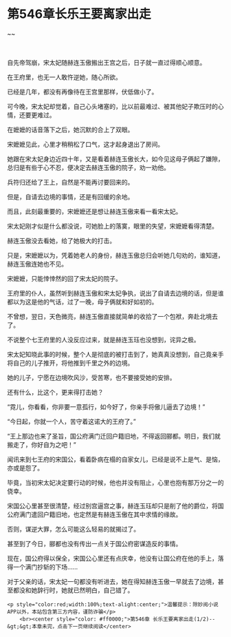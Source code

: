 # 第546章长乐王要离家出走
~~
    	    <p name="pagetop" href="javascript:void(0);" onclick="return false" style="line-height: 35px;padding: 10px;color: #333;"> </p><p>自先帝驾崩，宋太妃随赫连玉傲搬出王宫之后，日子就一直过得顺心顺意。</p><p>在王府里，也无一人敢忤逆她，随心所欲。</p><p>已经是几年，都没有再像待在王宫里那样，伏低做小了。</p><p>可今晚，宋太妃却觉着，自己心头堵塞的，比以前最难过、被其他妃子欺压时的心情，还要更难过。</p><p>在嬷嬷的话音落下之后，她沉默的合上了双眼。</p><p>宋嬷嬷见此，心里才稍稍松了口气，这才起身退出了房间。</p><p>她跟在宋太妃身边近四十年，又是看着赫连玉傲长大，如今见这母子俩起了嫌隙，总归是有些于心不忍，便决定去赫连玉傲的院子，劝一劝他。</p><p>兵符归还给了王上，自然是不能再讨要回来的。</p><p>但是，自请去边境的事情，还是有回缓的余地。</p><p>而且，此刻最重要的，宋嬷嬷还是想让赫连玉傲来看一看宋太妃。</p><p>宋太妃刚才似是什么都没说，可她脸上的落寞，眼里的失望，宋嬷嬷看得清楚。</p><p>赫连玉傲没去看她，给了她极大的打击。</p><p>只是，宋嬷嬷以为，凭着她老人的身份，赫连玉傲总归会听她几句劝的，谁知道，赫连玉傲连她也不见。</p><p>宋嬷嬷，只能悻悻然的回了宋太妃的院子。</p><p>王府里的仆人，虽然听到赫连玉傲和宋太妃争执，说出了自请去边境的话，但是谁都以为这是他的气话，过了一晚，母子俩就和好如初的。</p><p>不曾想，翌日，天色微亮，赫连玉傲直接就简单的收拾了一个包袱，奔赴北境去了。</p><p>不说整个七王府里的人没反应过来，就是赫连玉珏也没想到，诧异之极。</p><p>宋太妃知晓此事的时候，整个人是彻底的被打击到了，她真真没想到，自己竟亲手将自己的儿子推开，将他推到千里之外的边境。</p><p>她的儿子，宁愿在边境吹风沙，受苦寒，也不要接受她的安排。</p><p>还有什么，比这个，更来得打击她？</p><p>“霓儿，你看看，你非要一意孤行，如今好了，你亲手将傲儿逼去了边境！”</p><p>“今日起，你就一个人，苦守着这诺大的王府了。”</p><p>“王上那边也来了圣旨，国公府满门迁回户籍旧地，不得返回郦都。明日，我们就搬走了，你好自为之吧！”</p><p>闻讯来到七王府的宋国公，看着卧病在榻的自家女儿，已经是说不上是气、是恼，亦或是怨了。</p><p>毕竟，当初宋太妃决定要行动的时候，他也并没有阻止，心里也抱有那万分之一的侥幸。</p><p>宋国公心里甚至很清楚，经过别宫逼宫之事，赫连玉珏却只是削了他的爵位，将国公府满门遣回户籍旧地，也定然是有赫连玉傲在其中求情的缘故。</p><p>否则，谋逆大罪，怎么可能这么轻易的就揭过了。</p><p>甚至到了今日，郦都也没有传出一点关于国公府密谋造反的事情。</p><p>现在，国公府得以保全，宋国公心里还有点庆幸，他没有让国公府在他的手上，落得一个满门抄斩的下场……</p><p>对于父亲的话，宋太妃一句都没有听进去，她在得知赫连玉傲一早就去了边境，甚至都没和她辞行时，她就已然明白，自己错了。</p>
    	
   	<p style="color:red;width:100%;text-alight:center;">温馨提示：除妙阅小说APP以外，本站包含第三方内容，谨防诈骗</p>
    	<br><center style="color: #ff0000;">第546章 长乐王要离家出走(1/2)--&gt;&gt;本章未完，点击下一页继续阅读</center>
    	